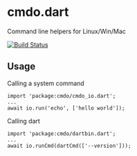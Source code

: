 # cmdo.dart

Command line helpers for Linux/Win/Mac

[![Build Status](https://travis-ci.org/tekartik/cmdo.dart.svg?branch=master)](https://travis-ci.org/tekartik/cmdo.dart)

## Usage

Calling a system command

````
import 'package:cmdo/cmdo_io.dart';
...
await io.run('echo', ['hello world']);
````

Calling dart

````
import 'package:cmdo/dartbin.dart';
...
await io.runCmd(dartCmd(['--version']));
````
